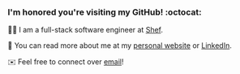### I'm honored you're visiting my GitHub! :octocat:

🧑‍🍳 I am a full-stack software engineer at [Shef](https://github.com/shefhq).

📖 You can read more about me at my [personal website](https://bdov.dev) or [LinkedIn](https://linkedin.com/in/bdbaraban).

✉️ Feel free to connect over [email](mailto:brennan@bdov.dev)!

